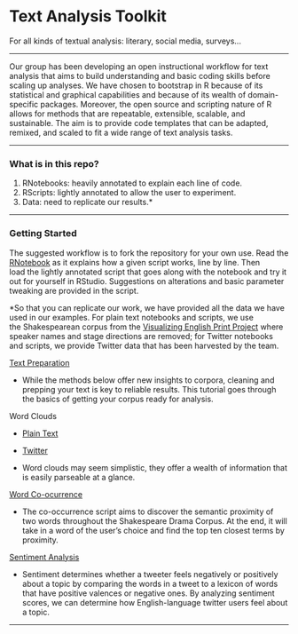 # Text Analysis Toolkit
For all kinds of textual analysis: literary, social media, surveys...


----
Our group has been developing an open instructional workflow for text analysis that aims to build understanding and basic coding skills before scaling up analyses. We have chosen to bootstrap in R because of its statistical and graphical capabilities and because of its wealth of domain-specific packages. Moreover, the open source and scripting nature of R allows for methods that are repeatable, extensible, scalable, and sustainable. The aim is to provide code templates that can be adapted, remixed, and scaled to fit a wide range of text analysis tasks.

----
### What is in this repo?

1. RNotebooks: heavily annotated to explain each line of code.
2. RScripts: lightly annotated to allow the user to experiment.
3. Data: need to replicate our results.*

----
### Getting Started

The suggested workflow is to fork the repository for your own use. Read the [RNotebook](https://github.com/cyberdh/Text-Analysis/tree/master/RNotebooks) as it explains how a given script works, line by line. Then load the lightly annotated script that goes along with the notebook and try it out for yourself in RStudio. Suggestions on alterations and basic parameter tweaking are provided in the script.


*So that you can replicate our work, we have provided all the data we have used in our examples. For plain text notebooks and scripts, we use the Shakespearean corpus from the [Visualizing English Print Project](http://graphics.cs.wisc.edu/WP/vep/) where speaker names and stage directions are removed; for Twitter notebooks and scripts, we provide Twitter data that has been harvested by the team.

[Text Preparation](https://github.com/cyberdh/Text-Analysis/blob/master/RNotebooks/textPrep.pdf)
* While the methods below offer new insights to corpora, cleaning and prepping your text is key to reliable results. This tutorial goes through the basics of getting your corpus ready for analysis.

Word Clouds

* [Plain Text](https://github.com/cyberdh/Text-Analysis/blob/master/RNotebooks/wordcloudPlainText.Rmd)

* [Twitter](https://github.com/cyberdh/Text-Analysis/blob/master/RNotebooks/wordcloudTwitter.Rmd)

* Word clouds may seem simplistic, they offer a wealth of information that is easily parseable at a glance.

[Word Co-ocurrence](https://github.com/cyberdh/Text-Analysis/blob/master/RNotebooks/cooccurrencePlainText.Rmd)

* The co-occurrence script aims to discover the semantic proximity of two words throughout the Shakespeare Drama Corpus. At the end, it will take in a word of the user’s choice and find the top ten closest terms by proximity.

[Sentiment Analysis](https://github.com/cyberdh/Text-Analysis/blob/master/RNotebooks/sentPolitical.Rmd)

* Sentiment determines whether a tweeter feels negatively or positively about a topic by comparing the words in a tweet to a lexicon of words that have positive valences or negative ones. By analyzing sentiment scores, we can determine how English-language twitter users feel about a topic.

---
